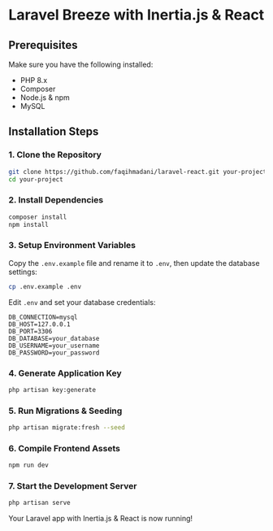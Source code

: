# Laravel Breeze with Inertia.js & React

## Prerequisites
Make sure you have the following installed:

- PHP 8.x
- Composer
- Node.js & npm
- MySQL

## Installation Steps

### 1. Clone the Repository
```sh
git clone https://github.com/faqihmadani/laravel-react.git your-project
cd your-project
```

### 2. Install Dependencies
```sh
composer install
npm install
```

### 3. Setup Environment Variables
Copy the `.env.example` file and rename it to `.env`, then update the database settings:
```sh
cp .env.example .env
```
Edit `.env` and set your database credentials:
```
DB_CONNECTION=mysql
DB_HOST=127.0.0.1
DB_PORT=3306
DB_DATABASE=your_database
DB_USERNAME=your_username
DB_PASSWORD=your_password
```

### 4. Generate Application Key
```sh
php artisan key:generate
```

### 5. Run Migrations & Seeding
```sh
php artisan migrate:fresh --seed
```

### 6. Compile Frontend Assets
```sh
npm run dev
```

### 7. Start the Development Server
```sh
php artisan serve
```
Your Laravel app with Inertia.js & React is now running!



